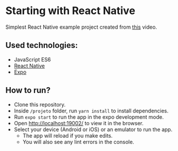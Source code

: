 # Starting with React Native

Simplest React Native example project created from [this](https://www.youtube.com/watch?v=XcU9GEUZTQA) video.

## Used technologies:
- JavaScript ES6
- [React Native](https://reactnative.dev/)
- [Expo](https://expo.dev/)

## How to run?
- Clone this repository.
- Inside `/projeto` folder, run `yarn install` to install dependencies.
- Run `expo start` to run the app in the expo development mode.
- Open [http://localhost:19002/](http://localhost:19002/) to view it in the browser.
- Select your device (Android or iOS) or an emulator to run the app.
    - The app will reload if you make edits.
    - You will also see any lint errors in the console.